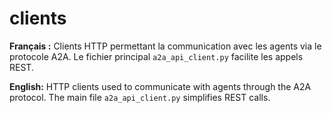 # clients

**Français :** Clients HTTP permettant la communication avec les agents via le protocole A2A. Le fichier principal `a2a_api_client.py` facilite les appels REST.

**English:** HTTP clients used to communicate with agents through the A2A protocol. The main file `a2a_api_client.py` simplifies REST calls.
